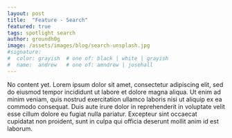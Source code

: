 ```yaml
---
layout: post
title:  "Feature - Search"
featured: true
tags: spotlight search
author: groundh0g
image: /assets/images/blog/search-unsplash.jpg
#signature:
#  color: grayish  # one of: black | white | grayish
#  name:  andrew   # one of: amndrew | josehall
---
```


No content yet. Lorem ipsum dolor sit amet, consectetur adipiscing elit, sed do eiusmod tempor incididunt ut labore et dolore magna aliqua. Ut enim ad minim veniam, quis nostrud exercitation ullamco laboris nisi ut aliquip ex ea commodo consequat. Duis aute irure dolor in reprehenderit in voluptate velit esse cillum dolore eu fugiat nulla pariatur. Excepteur sint occaecat cupidatat non proident, sunt in culpa qui officia deserunt mollit anim id est laborum.